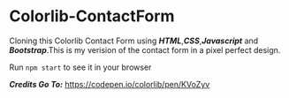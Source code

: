 # Colorlib-ContactForm

Cloning this Colorlib Contact Form using ***HTML***,***CSS***,***Javascript*** and ***Bootstrap***.This is my verision of the contact form in a pixel perfect design. 

Run `npm start` to see it in your browser

***Credits Go To:*** https://codepen.io/colorlib/pen/KVoZyv